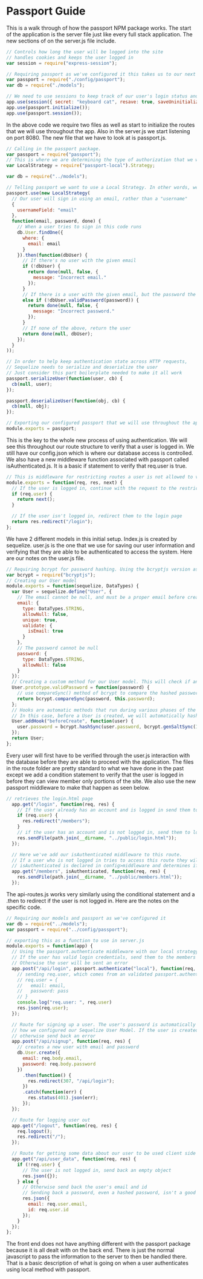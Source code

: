 # Passport Guide
This is a walk through of how the passport NPM package works. The start of the application is the server file just like every full stack application. The new sections of on the server.js file include. 

```javascript
// Controls how long the user will be logged into the site
// handles cookies and keeps the user logged in 
var session = require("express-session");

// Requiring passport as we've configured it this takes us to our next file in the sequence of files being passport.js
var passport = require("./config/passport");
var db = require("./models");

// We need to use sessions to keep track of our user's login status and determing which parts of our website they are allowed to access with that login status
app.use(session({ secret: "keyboard cat", resave: true, saveUninitialized: true }));
app.use(passport.initialize());
app.use(passport.session());
```

In the above code we require two files as well as start to initialize the routes that we will use throughout the app. Also in the server.js we start listening on port 8080. The new file that we have to look at is passport.js. 

```javascript 
// Calling in the passport package. 
var passport = require("passport");
// This is where we are determining the type of authorization that we will use for this session. There are several different options that we could use, but choose local for this application. 
var LocalStrategy = require("passport-local").Strategy;

var db = require("../models");

// Telling passport we want to use a Local Strategy. In other words, we want login with a username/email and password
passport.use(new LocalStrategy(
  // Our user will sign in using an email, rather than a "username"
  {
    usernameField: "email"
  },
  function(email, password, done) {
    // When a user tries to sign in this code runs
    db.User.findOne({
      where: {
        email: email
      }
    }).then(function(dbUser) {
      // If there's no user with the given email
      if (!dbUser) {
        return done(null, false, {
          message: "Incorrect email."
        });
      }
      // If there is a user with the given email, but the password the user gives us is incorrect
      else if (!dbUser.validPassword(password)) {
        return done(null, false, {
          message: "Incorrect password."
        });
      }
      // If none of the above, return the user
      return done(null, dbUser);
    });
  }
));

// In order to help keep authentication state across HTTP requests,
// Sequelize needs to serialize and deserialize the user
// Just consider this part boilerplate needed to make it all work
passport.serializeUser(function(user, cb) {
  cb(null, user);
});

passport.deserializeUser(function(obj, cb) {
  cb(null, obj);
});

// Exporting our configured passport that we will use throughout the app to make everything work for us. 
module.exports = passport;
```

This is the key to the whole new process of using authentication. We will see this throughout our route structure to verify that a user is logged in. We still have our config.json which is where our database access is controlled. We also have a new middleware function associated with passport called isAuthenticated.js. It is a basic if statement to verify that req.user is true.

```javascript
// This is middleware for restricting routes a user is not allowed to visit if not logged in
module.exports = function(req, res, next) {
  // If the user is logged in, continue with the request to the restricted route
  if (req.user) {
    return next();
  }

  // If the user isn't logged in, redirect them to the login page
  return res.redirect("/login");
};
```

We have 2 different models in this initial setup. Index.js is created by sequelize. user.js is the one that we use for saving our user information and verifying that they are able to be authenticated to access the system. Here are our notes on the user.js file. 

```javascript
// Requiring bcrypt for password hashing. Using the bcryptjs version as the regular bcrypt module sometimes causes errors on Windows machines
var bcrypt = require("bcryptjs");
// Creating our User model
module.exports = function(sequelize, DataTypes) {
  var User = sequelize.define("User", {
    // The email cannot be null, and must be a proper email before creation
    email: {
      type: DataTypes.STRING,
      allowNull: false,
      unique: true,
      validate: {
        isEmail: true
      }
    },
    // The password cannot be null
    password: {
      type: DataTypes.STRING,
      allowNull: false
    }
  });
  // Creating a custom method for our User model. This will check if an unhashed password entered by the user can be compared to the hashed password stored in our database
  User.prototype.validPassword = function(password) {
    // use compareSync() method of bcrypt to compare the hashed password to the user's password
    return bcrypt.compareSync(password, this.password);
  };
  // Hooks are automatic methods that run during various phases of the User Model lifecycle
  // In this case, before a User is created, we will automatically hash their password
  User.addHook("beforeCreate", function(user) {
    user.password = bcrypt.hashSync(user.password, bcrypt.genSaltSync(10), null);
  });
  return User;
};

```

Every user will first have to be verified through the user.js interaction with the database before they are able to proceed with the application. The files in the route folder are pretty standard to what we have done in the past except we add a condition statement to verify that the user is logged in before they can view member only portions of the site. We also use the new passport middleware to make that happen as seen below. 

```javascript
// retrieves the login.html page
  app.get("/login", function(req, res) {
    // If the user already has an account and is logged in send them to the members page
    if (req.user) {
      res.redirect("/members");
    }
    // if the user has an account and is not logged in, send them to login.html.
    res.sendFile(path.join(__dirname, "../public/login.html"));
  });

  // Here we've add our isAuthenticated middleware to this route.
  // If a user who is not logged in tries to access this route they will be redirected to the signup page
  // isAuthenticated is declared in config>middleware and determines if the user has an account, if they do not, it redirects them to the login page
  app.get("/members", isAuthenticated, function(req, res) {
    res.sendFile(path.join(__dirname, "../public/members.html"));
  });
```

The api-routes.js works very similarly using the conditional statement and a .then to redirect if the user is not logged in. Here are the notes on the specific code. 

```javascript
// Requiring our models and passport as we've configured it
var db = require("../models");
var passport = require("../config/passport");

// exporting this as a function to use in server.js
module.exports = function(app) {
  // Using the passport.authenticate middleware with our local strategy.
  // If the user has valid login credentials, send them to the members page.
  // Otherwise the user will be sent an error
  app.post("/api/login", passport.authenticate("local"), function(req, res) {
    // sending req.user, which comes from an validated passport.authenticate invocation, to the front end, which 
    // req.user = {
    //   email: email,
    //   password: pass
    // }
    console.log("req.user: ", req.user)
    res.json(req.user);
  });

  // Route for signing up a user. The user's password is automatically hashed and stored securely thanks to
  // how we configured our Sequelize User Model. If the user is created successfully, proceed to log the user in,
  // otherwise send back an error
  app.post("/api/signup", function(req, res) {
    // creates a new user with email and password
    db.User.create({
      email: req.body.email,
      password: req.body.password
    })
      .then(function() {
        res.redirect(307, "/api/login");
      })
      .catch(function(err) {
        res.status(401).json(err);
      });
  });

  // Route for logging user out
  app.get("/logout", function(req, res) {
    req.logout();
    res.redirect("/");
  });

  // Route for getting some data about our user to be used client side
  app.get("/api/user_data", function(req, res) {
    if (!req.user) {
      // The user is not logged in, send back an empty object
      res.json({});
    } else {
      // Otherwise send back the user's email and id
      // Sending back a password, even a hashed password, isn't a good idea
      res.json({
        email: req.user.email,
        id: req.user.id
      });
    }
  });
};
```
The front end does not have anything different with the passport package because it is all dealt with on the back end. There is just the normal javascript to pass the information to the server to then be handled there. That is a basic description of what is going on when a user authenticates using local method with passport. 